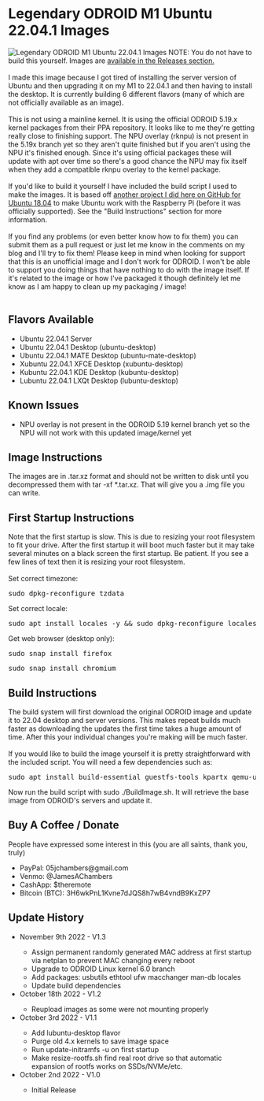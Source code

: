 # Legendary ODROID M1 Ubuntu 22.04.1 Images
<img src="https://jamesachambers.com/wp-content/uploads/2022/10/Legendary_ODROID_M1_Images.webp" alt="Legendary ODROID M1 Ubuntu 22.04.1 Images">
NOTE:  You do not have to build this yourself.  Images are <a href="https://github.com/TheRemote/Legendary-ODROID-M1/releases">available in the Releases section.</a><br>
<br>
I made this image because I got tired of installing the server version of Ubuntu and then upgrading it on my M1 to 22.04.1 and then having to install the desktop.  It is currently building 6 different flavors (many of which are not officially available as an image).<br>
<br>
This is not using a mainline kernel.  It is using the official ODROID 5.19.x kernel packages from their PPA repository.  It looks like to me they're getting really close to finishing support.  The NPU overlay (rknpu) is not present in the 5.19x branch yet so they aren't quite finished but if you aren't using the NPU it's finished enough.  Since it's using official packages these will update with apt over time so there's a good chance the NPU may fix itself when they add a compatible rknpu overlay to the kernel package.<br>
<br>
If you'd like to build it yourself I have included the build script I used to make the images.  It is based off <a href="https://github.com/TheRemote/Ubuntu-Server-raspi4-unofficial">another project I did here on GitHub for Ubuntu 18.04</a> to make Ubuntu work with the Raspberry Pi (before it was officially supported).  See the "Build Instructions" section for more information.<br>
<br>
If you find any problems (or even better know how to fix them) you can submit them as a pull request or just let me know in the comments on my blog and I'll try to fix them!  Please keep in mind when looking for support that this is an unofficial image and I don't work for ODROID.  I won't be able to support you doing things that have nothing to do with the image itself.  If it's related to the image or how I've packaged it though definitely let me know as I am happy to clean up my packaging / image!<br>
<br>

<h2>Flavors Available</h2>
<ul>
  <li>Ubuntu 22.04.1 Server</li>
  <li>Ubuntu 22.04.1 Desktop (ubuntu-desktop)</li>
  <li>Ubuntu 22.04.1 MATE Desktop (ubuntu-mate-desktop)</li>
  <li>Xubuntu 22.04.1 XFCE Desktop (xubuntu-desktop)</li>
  <li>Kubuntu 22.04.1 KDE Desktop (kubuntu-desktop)</li>
  <li>Lubuntu 22.04.1 LXQt Desktop (lubuntu-desktop)</li>
</ul>

<h2>Known Issues</h2>
<ul>
  <li>NPU overlay is not present in the ODROID 5.19 kernel branch yet so the NPU will not work with this updated image/kernel yet</li>
</ul>

<h2>Image Instructions</h2>
The images are in .tar.xz format and should not be written to disk until you decompressed them with tar -xf *.tar.xz.  That will give you a .img file you can write.

<h2>First Startup Instructions</h2>
Note that the first startup is slow.  This is due to resizing your root filesystem to fit your drive.  After the first startup it will boot much faster but it may take several minutes on a black screen the first startup.  Be patient.  If you see a few lines of text then it is resizing your root filesystem.<br>
<br>
Set correct timezone:
<pre>sudo dpkg-reconfigure tzdata</pre>
Set correct locale:
<pre>sudo apt install locales -y && sudo dpkg-reconfigure locales</pre>
Get web browser (desktop only):
<pre>sudo snap install firefox</pre>
<pre>sudo snap install chromium</pre>

<h2>Build Instructions</h2>
The build system will first download the original ODROID image and update it to 22.04 desktop and server versions.  This makes repeat builds much faster as downloading the updates the first time takes a huge amount of time.  After this your individual changes you're making will be much faster.<br>
<br>
If you would like to build the image yourself it is pretty straightforward with the included script.  You will need a few dependencies such as:
<pre>sudo apt install build-essential guestfs-tools kpartx qemu-user-static binfmt-support</pre>
Now run the build script with sudo ./BuildImage.sh.  It will retrieve the base image from ODROID's servers and update it.

<h2>Buy A Coffee / Donate</h2>
<p>People have expressed some interest in this (you are all saints, thank you, truly)</p>
<ul>
 <li>PayPal: 05jchambers@gmail.com</li>
 <li>Venmo: @JamesAChambers</li>
 <li>CashApp: $theremote</li>
 <li>Bitcoin (BTC): 3H6wkPnL1Kvne7dJQS8h7wB4vndB9KxZP7</li>
</ul>

<h2>Update History</h2>
<ul>
  <li>November 9th 2022 - V1.3</li>
    <ul>
        <li>Assign permanent randomly generated MAC address at first startup via netplan to prevent MAC changing every reboot</li>
        <li>Upgrade to ODROID Linux kernel 6.0 branch</li>
        <li>Add packages: usbutils ethtool ufw macchanger man-db locales</li>
        <li>Update build dependencies</li>
    </ul>
  <li>October 18th 2022 - V1.2</li>
    <ul>
        <li>Reupload images as some were not mounting properly</li>
    </ul>
  <li>October 3rd 2022 - V1.1</li>
    <ul>
        <li>Add lubuntu-desktop flavor</li>
        <li>Purge old 4.x kernels to save image space</li>
        <li>Run update-initramfs -u on first startup</li>
        <li>Make resize-rootfs.sh find real root drive so that automatic expansion of rootfs works on SSDs/NVMe/etc.</li>
    </ul>
  <li>October 2nd 2022 - V1.0</li>
    <ul>
        <li>Initial Release</li>
    </ul>
</ul>

